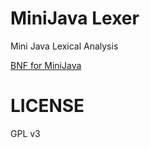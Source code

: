 MiniJava Lexer
======

Mini Java Lexical Analysis

[BNF for MiniJava](https://www.cambridge.org/us/features/052182060X/grammar.html)

# LICENSE

GPL v3

